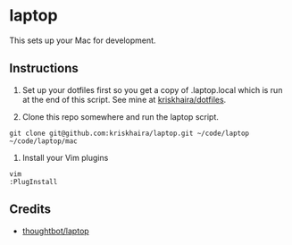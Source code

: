 # laptop

This sets up your Mac for development.

## Instructions

1. Set up your dotfiles first so you get a copy of .laptop.local which is run at the end of this script. See mine at [kriskhaira/dotfiles](https://github.com/kriskhaira/dotfiles).

1. Clone this repo somewhere and run the laptop script.

  ```
  git clone git@github.com:kriskhaira/laptop.git ~/code/laptop
  ~/code/laptop/mac
  ```

1. Install your Vim plugins

  ```
  vim
  :PlugInstall
  ```


## Credits

* [thoughtbot/laptop](https://github.com/thoughtbot/laptop)

